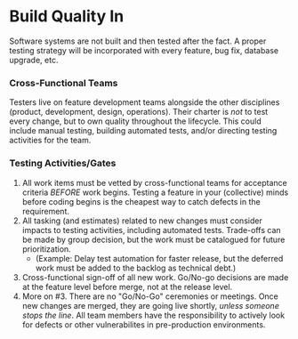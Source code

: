 # Build Quality In

Software systems are not built and then tested after the fact. A proper testing strategy will be incorporated with every feature, bug fix, database upgrade, etc.

### Cross-Functional Teams
Testers live on feature development teams alongside the other disciplines (product, development, design, operations). Their charter is *not* to test every change, but to own quality throughout the lifecycle. This could include manual testing, building automated tests, and/or directing testing activities for the team.

### Testing Activities/Gates
1. All work items must be vetted by cross-functional teams for acceptance criteria *BEFORE* work begins. Testing a feature in your (collective) minds before coding begins is the cheapest way to catch defects in the requirement.
2. All tasking (and estimates) related to new changes must consider impacts to testing activities, including automated tests. Trade-offs can be made by group decision, but the work must be catalogued for future prioritization. 
    * (Example: Delay test automation for faster release, but the deferred work must be added to the backlog as technical debt.)
3. Cross-functional sign-off of all new work. Go/No-go decisions are made at the feature level before merge, not at the release level.
4. More on #3. There are no "Go/No-Go" ceremonies or meetings. Once new changes are merged, they are going live shortly, _unless someone stops the line_. All team members have the responsibility to actively look for defects or other vulnerabilites in pre-production environments.
